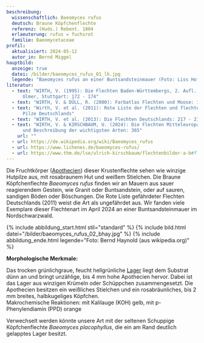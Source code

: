 ```yaml
---
beschreibung:
  wissenschaftlich: Baeomyces rufus
  deutsch: Braune Köpfchenflechte
  referenz: (Huds.) Rebent. 1804
  erlaeuterung: rufus = fuchsrot
  familie: Baeomycetaceae
profil:
  aktualisiert: 2024-05-12
  autor_in: Bernd Miggel
hauptbild:
  anzeige: true
  datei: /bilder/baeomyces_rufus_01_lh.jpg
  legende: "Baeomyces rufus an einer Buntsandsteinmauer (Foto: Liss Hoffmann)"
literatur:
  - text: "WIRTH, V. (1995): Die Flechten Baden-Württembergs, 2. Aufl., 1006 S.;
      Ulmer, Stuttgart: 172 - 174"
  - text: "WIRTH, V. & DÜLL, R. (2000): Farbatlas Flechten und Moose: 118"
  - text: "Wirth, V. et al. (2011): Rote Liste der Flechten und flechtenbewohnende
      Pilze Deutschlands"
  - text: "WIRTH, V. et al. (2013): Die Flechten Deutschlands: 217 - 218"
  - text: "WIRTH, V. & KIRSCHBAUM, U. (2024): Die Flechten Mitteleuropas. Bestimmung
      und Beschreibung der wichtigsten Arten: 365"
    url: ""
  - url: https://de.wikipedia.org/wiki/Baeomyces_rufus
  - url: https://www.lichenes.de/baeomyces-rufus/
  - url: https://www.thm.de/lse/ulrich-kirschbaum/flechtenbilder-a-b#flechtenbilder-b
---
```

Die Fruchtkörper ([Apothecien](Apothecien "Glossar")) dieser Krustenflechte sehen wie winzige Hutpilze aus, mit rosabraunem Hut und weißem Stielchen. Die Braune Köpfchenflechte *Baeomyces rufus* finden wir an Mauern aus sauer reagierendem Gestein, wie Granit oder Buntsandstein, oder auf sauren, sandigen Böden oder Böschungen. Die Rote Liste gefährdeter Flechten Deutschlands (2011) weist die Art als ungefährdet aus. Wir fanden viele Exemplare dieser Flechtenart im April 2024 an einer Buntsandsteinmauer im Nordschwarzwald.

{% include abbildung_start.html stil="standard" %}
{% include bild.html datei="/bilder/baeomyces_rufus_02_bhay.jpg" %}
{% include abbildung_ende.html legende="Foto: Bernd Haynold (aus wikipedia.org)" %}

**Morphologische Merkmale:**

Das trocken grünlichgraue, feucht hellgrünliche [Lager](Lager "Glossar") liegt dem Substrat dünn an und bringt unzählige, bis 4 mm hohe Apothecien hervor. Dabei ist das Lager aus winzigen Krümeln oder Schüppchen zusammengesetzt. Die Apothecien besitzen ein weißliches Stielchen und ein rosabräunliches, bis 2 mm breites, halbkugeliges Köpfchen.\
Makrochemische Reaktionen: mit Kalilauge (KOH) gelb, mit p-Phenylendiamin (PPD) orange

Verwechselt werden könnte unsere Art mit der seltenen Schuppige Köpfchenflechte *Baeomyces placophyllus*, die ein am Rand deutlich gelapptes Lager besitzt.